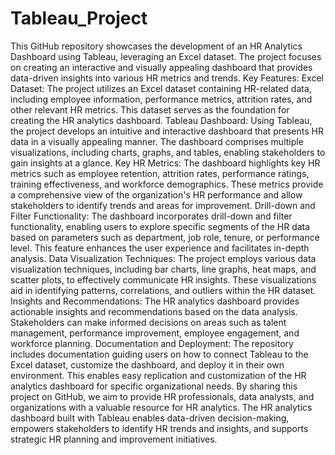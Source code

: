 # Tableau_Project
This GitHub repository showcases the development of an HR Analytics Dashboard using Tableau, leveraging an Excel dataset. The project focuses on creating an interactive and visually appealing dashboard that provides data-driven insights into various HR metrics and trends.
Key Features:
Excel Dataset: The project utilizes an Excel dataset containing HR-related data, including employee information, performance metrics, attrition rates, and other relevant HR metrics. This dataset serves as the foundation for creating the HR analytics dashboard.
Tableau Dashboard: Using Tableau, the project develops an intuitive and interactive dashboard that presents HR data in a visually appealing manner. The dashboard comprises multiple visualizations, including charts, graphs, and tables, enabling stakeholders to gain insights at a glance.
Key HR Metrics: The dashboard highlights key HR metrics such as employee retention, attrition rates, performance ratings, training effectiveness, and workforce demographics. These metrics provide a comprehensive view of the organization's HR performance and allow stakeholders to identify trends and areas for improvement.
Drill-down and Filter Functionality: The dashboard incorporates drill-down and filter functionality, enabling users to explore specific segments of the HR data based on parameters such as department, job role, tenure, or performance level. This feature enhances the user experience and facilitates in-depth analysis.
Data Visualization Techniques: The project employs various data visualization techniques, including bar charts, line graphs, heat maps, and scatter plots, to effectively communicate HR insights. These visualizations aid in identifying patterns, correlations, and outliers within the HR dataset.
Insights and Recommendations: The HR analytics dashboard provides actionable insights and recommendations based on the data analysis. Stakeholders can make informed decisions on areas such as talent management, performance improvement, employee engagement, and workforce planning.
Documentation and Deployment: The repository includes documentation guiding users on how to connect Tableau to the Excel dataset, customize the dashboard, and deploy it in their own environment. This enables easy replication and customization of the HR analytics dashboard for specific organizational needs.
By sharing this project on GitHub, we aim to provide HR professionals, data analysts, and organizations with a valuable resource for HR analytics. The HR analytics dashboard built with Tableau enables data-driven decision-making, empowers stakeholders to identify HR trends and insights, and supports strategic HR planning and improvement initiatives.
